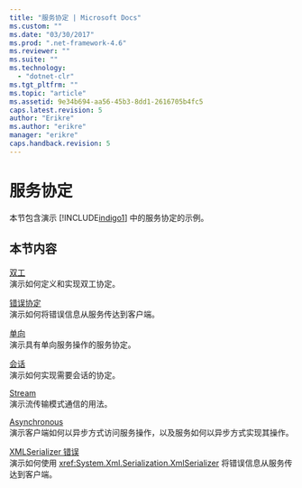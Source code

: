 ```yaml
---
title: "服务协定 | Microsoft Docs"
ms.custom: ""
ms.date: "03/30/2017"
ms.prod: ".net-framework-4.6"
ms.reviewer: ""
ms.suite: ""
ms.technology: 
  - "dotnet-clr"
ms.tgt_pltfrm: ""
ms.topic: "article"
ms.assetid: 9e34b694-aa56-45b3-8dd1-2616705b4fc5
caps.latest.revision: 5
author: "Erikre"
ms.author: "erikre"
manager: "erikre"
caps.handback.revision: 5
---
```

# 服务协定
本节包含演示 [!INCLUDE[indigo1](../../../../includes/indigo1-md.md)] 中的服务协定的示例。  
  
## 本节内容  
 [双工](../../../../docs/framework/wcf/samples/duplex.md)  
 演示如何定义和实现双工协定。  
  
 [错误协定](../../../../docs/framework/wcf/samples/fault-contract.md)  
 演示如何将错误信息从服务传达到客户端。  
  
 [单向](../../../../docs/framework/wcf/samples/one-way.md)  
 演示具有单向服务操作的服务协定。  
  
 [会话](../../../../docs/framework/wcf/samples/session.md)  
 演示如何实现需要会话的协定。  
  
 [Stream](../../../../docs/framework/wcf/samples/stream.md)  
 演示流传输模式通信的用法。  
  
 [Asynchronous](http://msdn.microsoft.com/zh-cn/833db946-f511-4f64-a26f-2759a11217c7)  
 演示客户端如何以异步方式访问服务操作，以及服务如何以异步方式实现其操作。  
  
 [XMLSerializer 错误](../../../../docs/framework/wcf/samples/xmlserializer-faults.md)  
 演示如何使用 <xref:System.Xml.Serialization.XmlSerializer> 将错误信息从服务传达到客户端。